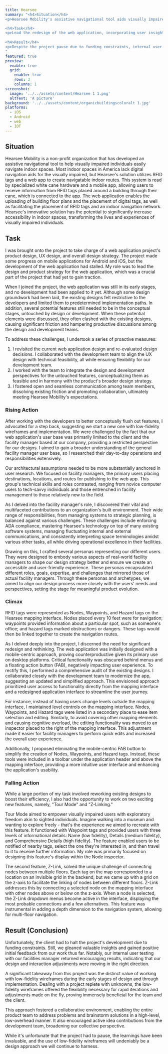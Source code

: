 ```yaml
---
title: Hearsee
summary: "<h4>Situation</h4>
<p>Hearsee Mobility's assistive navigational tool aids visually impaired users in traversing indoor spaces, marking a milestone in improving accessibility.</p>

<h4>Task</h4>
<p>Lead the redesign of the web application, incorporating user insight to develop an intuitive interface that prioritized user access to functionality.</p>
  
<h4>Result</h4>  
<p>Despite the project pause due to funding constraints, internal user testing prompted positive initial feedback.</p>
"
featured: true
preview:
  enable: true
  grid:
    enable: true
    rows: 3
    columns: 1
screenshot:
  image: '../../assets/content/Hearsee 1 1.png'
  altText: 'A picture'
background: '../../assets/content/organicbuildingscoloralt 1.jpg'
platforms:
  - iOS
  - Android
  - web
  - IOT
---
```


## Situation

Hearsee Mobility is a non-profit organization that has developed an assistive navigational tool to help visually impaired individuals easily navigate indoor spaces. Most indoor spaces in America lack digital navigation aids for the visually impaired, but Hearsee's solution utilizes RFID tags and a web app to create navigatable indoor routes. This system is read by specialized white cane hardware and a mobile app, allowing users to receive information from RFID tags placed around a building through their cane, which is connected to the app. The web application enables the uploading of building floor plans and the placement of digital tags, as well as facilitating the placement of RFID tags and an indoor navigation network. Hearsee's innovative solution has the potential to significantly increase accessibility in indoor spaces, transforming the lives and experiences of visually impaired individuals.

## Task

I was brought onto the project to take charge of a web application project's product design, UX design, and overall design strategy. The project made some progress on mobile applications for Android and iOS, but the development of the web application had stalled. My role was to lead the design and product strategy for the web application, which was a crucial part of the project that had yet to gain traction.

When I joined the project, the web application was still in its early stages, and no development had been applied to it yet. Although some design groundwork had been laid, the existing designs felt restrictive to the developers and limited them to predetermined implementation paths. In addition, several potential features still needed to be in the conceptual stages, untouched by design or development. When these potential elements were discussed, they often clashed with the existing designs, causing significant friction and hampering productive discussions among the design and development teams.

To address these challenges, I undertook a series of proactive measures:

1. I revisited the current web application design and re-evaluated design decisions. I collaborated with the development team to align the UX design with technical feasibility, all while ensuring flexibility for our development team.
2. I worked with the team to integrate the design and development perspectives for the untouched features, conceptualizing them as feasible and in harmony with the product's broader design strategy.
3. I fostered open and seamless communication among team members, dissolving existing friction and promoting collaboration, ultimately meeting Hearsee Mobility's expectations.

### Rising Action

After working with the developers to better conceptually flush out features, I advocated for a step back, suggesting we start a new one with low-fidelity wireframes and implementation. We were challenged by the fact that our web application's user base was primarily limited to the client and the facility manager based at our company, providing a restricted perspective for our designs. I aimed to gain a broader understanding of the general facility manager user base, so I researched their day-to-day operations and responsibilities extensively.

Our architectural assumptions needed to be more substantially anchored in user research. We focused on facility managers, the primary users placing destinations, locations, and routes for publishing to the web app. This group's technical skills and roles contrasted, ranging from novice computer users to tech-savvy individuals and those entrenched in facility management to those relatively new to the field.

As I delved into the facility manager's role, I discovered their vital and multifaceted contributions to an organization's built environment. Their wide range of responsibilities, from managing systems to strategic planning, is balanced against various challenges. These challenges include enforcing ADA compliance, mastering Hearsee's technology on top of many existing software systems, managing fluctuating internal and external communications, and consistently interpreting space terminologies amidst various other tasks, all while driving operational excellence in their facilities.

Drawing on this, I crafted several personas representing our different users. They were designed to embody various aspects of real-world facility managers to shape our design strategy better and ensure we create an accessible and user-friendly experience. These personas encapsulated different roles, goals, expertise, and challenges that mirrored those of actual facility managers. Through these personas and archetypes, we aimed to align our design process more closely with the users' needs and perspectives, setting the stage for meaningful product evolution.

### Climax

RFID tags were represented as Nodes, Waypoints, and Hazard tags on the Hearsee mapping interface. Nodes placed every 10 feet were for navigation; waypoints provided information about a particular spot, such as someone's office; and hazard tags marked obstructions or dangers. These tags would then be linked together to create the navigation routes.

As I delved deeply into the project, I discerned the need for significant redesign and rethinking. The web application was initially designed with a mobile-centric approach, proving counterproductive given its primary use on desktop platforms. Critical functionality was obscured behind menus and a floating action button (FAB), negatively impacting user experience. To rectify this, I performed a comprehensive audit of the existing designs. I collaborated closely with the development team to modernize the app, suggesting an updated and simplified approach. This envisioned approach prioritized user access to functionality directly from the mapping interface and a redesigned application interface to streamline the user journey.

For instance, instead of having users change levels outside the mapping interface, I maintained level controls on the mapping interface. Nodes, Waypoints, and Hazard tags were listed in a secondary place to ease item selection and editing. Similarly, to avoid covering other mapping elements and causing cognitive overload, the editing functionality was moved to an inspector placed to the right of the mapping interface. This adjustment made it easier for facility managers to perform quick edits and increased the overall user experience.

Additionally, I proposed eliminating the mobile-centric FAB button to simplify the creation of Nodes, Waypoints, and Hazard tags. Instead, these tools were included in a toolbar under the application header and above the mapping interface, providing a more intuitive user interface and enhancing the application's usability.

### Falling Action

While a large portion of my task involved reworking existing designs to boost their efficiency, I also had the opportunity to work on two exciting new features, namely, "Tour Mode" and "Z-Linking."

Tour Mode aimed to empower visually impaired users with exploratory freedom akin to sighted individuals. Imagine walking into a museum and wanting to explore freely - that's the experience we aimed to recreate with this feature. It functioned with Waypoint tags and provided users with three levels of informational details: Name (low fidelity), Details (medium fidelity), and Comprehensive Details (high fidelity). The feature enabled users to be notified of nearby tags, select the one they're interested in, and then travel to it to receive further information. My role was primarily focused on designing this feature's display within the Node inspector.

The second feature, Z-Link, solved the unique challenge of connecting nodes between multiple floors. Each tag on the map corresponded to a location on an invisible grid in the backend, but we came up with a grid on the z-axis to facilitate the linking of nodes between different floors. Z-Link addresses this by connecting a selected node on the mapping interface with other nodes above or below on the z-axis. When a node is selected, the Z-Link dropdown menus become active in the interface, displaying the most probable connections and a few alternatives. This feature was instrumental in adding a depth dimension to the navigation system, allowing for multi-floor navigation.

## Result (Conclusion)

Unfortunately, the client had to halt the project's development due to funding constraints. Still, we gleaned valuable insights and gained positive initial feedback from our work thus far. Notably, our internal user testing with our facilities manager returned encouraging results, indicating that our design and interaction adjustments were moving in the right direction.

A significant takeaway from this project was the distinct value of working with low-fidelity wireframes during the early stages of design and through implementation. Dealing with a project replete with unknowns, the low-fidelity wireframes offered the flexibility necessary for rapid iterations and adjustments made on the fly, proving immensely beneficial for the team and the client.

This approach fostered a collaborative environment, enabling the entire product team to address problems and brainstorm solutions in a high-level, low-overhead manner. It also encouraged active idea contributions from the development team, broadening our collective perspective.

While it's unfortunate that the project had to pause, the learnings have been invaluable, and the use of low-fidelity wireframes will undeniably be a design approach we will continue to harness.
